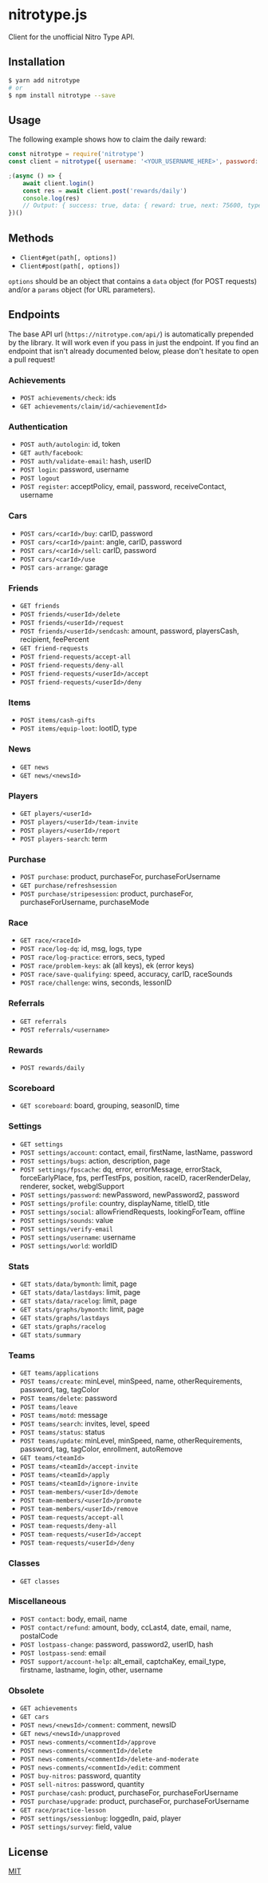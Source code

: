 # nitrotype.js

Client for the unofficial Nitro Type API.

## Installation

```bash
$ yarn add nitrotype
# or
$ npm install nitrotype --save
```

## Usage

The following example shows how to claim the daily reward:

```js
const nitrotype = require('nitrotype')
const client = nitrotype({ username: '<YOUR_USERNAME_HERE>', password: '<YOUR_PASSWORD_HERE>' })

;(async () => {
    await client.login()
    const res = await client.post('rewards/daily')
    console.log(res)
    // Output: { success: true, data: { reward: true, next: 75600, type: 'money', value: 30000 } }
})()
```

## Methods

- `Client#get(path[, options])`
- `Client#post(path[, options])`

`options` should be an object that contains a `data` object (for POST requests) and/or a `params` object (for URL parameters).

## Endpoints

The base API url (`https://nitrotype.com/api/`) is automatically prepended by the library. It will work even if you pass in just the endpoint. If you find an endpoint that isn't already documented below, please don't hesitate to open a pull request!

### Achievements

- `POST achievements/check`: ids
- `GET achievements/claim/id/<achievementId>`

### Authentication

- `POST auth/autologin`: id, token
- `GET auth/facebook`: 
- `POST auth/validate-email`: hash, userID
- `POST login`: password, username
- `POST logout`
- `POST register`: acceptPolicy, email, password, receiveContact, username

### Cars

- `POST cars/<carId>/buy`: carID, password
- `POST cars/<carId>/paint`: angle, carID, password
- `POST cars/<carId>/sell`: carID, password
- `POST cars/<carId>/use`
- `POST cars-arrange`: garage

### Friends

- `GET friends`
- `POST friends/<userId>/delete`
- `POST friends/<userId>/request`
- `POST friends/<userId>/sendcash`: amount, password, playersCash, recipient, feePercent
- `GET friend-requests`
- `POST friend-requests/accept-all`
- `POST friend-requests/deny-all`
- `POST friend-requests/<userId>/accept`
- `POST friend-requests/<userId>/deny`

### Items

- `POST items/cash-gifts`
- `POST items/equip-loot`: lootID, type

### News

- `GET news`
- `GET news/<newsId>`

### Players

- `GET players/<userId>`
- `POST players/<userId>/team-invite`
- `POST players/<userId>/report`
- `POST players-search`: term

### Purchase

- `POST purchase`: product, purchaseFor, purchaseForUsername
- `GET purchase/refreshsession`
- `POST purchase/stripesession`: product, purchaseFor, purchaseForUsername, purchaseMode

### Race

- `GET race/<raceId>`
- `POST race/log-dq`: id, msg, logs, type
- `POST race/log-practice`: errors, secs, typed
- `POST race/problem-keys`: ak (all keys), ek (error keys)
- `POST race/save-qualifying`: speed, accuracy, carID, raceSounds
- `POST race/challenge`: wins, seconds, lessonID

### Referrals

- `GET referrals`
- `POST referrals/<username>`

### Rewards

- `POST rewards/daily`

### Scoreboard

- `GET scoreboard`: board, grouping, seasonID, time

### Settings

- `GET settings`
- `POST settings/account`: contact, email, firstName, lastName, password
- `POST settings/bugs`: action, description, page
- `POST settings/fpscache`: dq, error, errorMessage, errorStack, forceEarlyPlace, fps, perfTestFps, position, raceID, racerRenderDelay, renderer, socket, webglSupport
- `POST settings/password`: newPassword, newPassword2, password
- `POST settings/profile`: country, displayName, titleID, title
- `POST settings/social`: allowFriendRequests, lookingForTeam, offline
- `POST settings/sounds`: value
- `POST settings/verify-email`
- `POST settings/username`: username
- `POST settings/world`: worldID

### Stats

- `GET stats/data/bymonth`: limit, page
- `GET stats/data/lastdays`: limit, page
- `GET stats/data/racelog`: limit, page
- `GET stats/graphs/bymonth`: limit, page
- `GET stats/graphs/lastdays`
- `GET stats/graphs/racelog`
- `GET stats/summary`

### Teams

- `GET teams/applications`
- `POST teams/create`: minLevel, minSpeed, name, otherRequirements, password, tag, tagColor
- `POST teams/delete`: password
- `POST teams/leave`
- `POST teams/motd`: message
- `POST teams/search`: invites, level, speed
- `POST teams/status`: status
- `POST teams/update`: minLevel, minSpeed, name, otherRequirements, password, tag, tagColor, enrollment, autoRemove
- `GET teams/<teamId>`
- `POST teams/<teamId>/accept-invite`
- `POST teams/<teamId>/apply`
- `POST teams/<teamId>/ignore-invite`
- `POST team-members/<userId>/demote`
- `POST team-members/<userId>/promote`
- `POST team-members/<userId>/remove`
- `POST team-requests/accept-all`
- `POST team-requests/deny-all`
- `POST team-requests/<userId>/accept`
- `POST team-requests/<userId>/deny`

### Classes

- `GET classes`

### Miscellaneous

- `POST contact`: body, email, name
- `POST contact/refund`: amount, body, ccLast4, date, email, name, postalCode
- `POST lostpass-change`: password, password2, userID, hash
- `POST lostpass-send`: email
- `POST support/account-help`: alt_email, captchaKey, email_type, firstname, lastname, login, other, username

### Obsolete

- `GET achievements`
- `GET cars`
- `POST news/<newsId>/comment`: comment, newsID
- `GET news/<newsId>/unapproved`
- `POST news-comments/<commentId>/approve`
- `POST news-comments/<commentId>/delete`
- `POST news-comments/<commentId>/delete-and-moderate`
- `POST news-comments/<commentId>/edit`: comment
- `POST buy-nitros`: password, quantity
- `POST sell-nitros`: password, quantity
- `POST purchase/cash`: product, purchaseFor, purchaseForUsername
- `POST purchase/upgrade`: product, purchaseFor, purchaseForUsername
- `GET race/practice-lesson`
- `POST settings/sessionbug`: loggedIn, paid, player
- `POST settings/survey`: field, value

## License

[MIT](LICENSE.txt)
